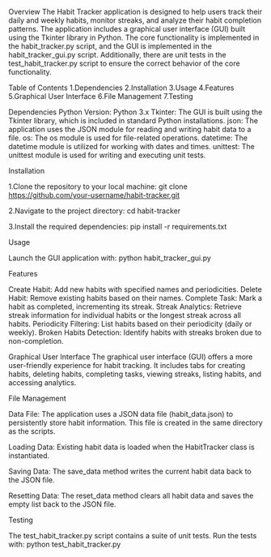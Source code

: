 Overview
The Habit Tracker application is designed to help users track their daily and weekly habits, monitor streaks, and analyze their habit completion patterns. The application includes a graphical user interface (GUI) built using the Tkinter library in Python. The core functionality is implemented in the habit_tracker.py script, and the GUI is implemented in the habit_tracker_gui.py script. Additionally, there are unit tests in the test_habit_tracker.py script to ensure the correct behavior of the core functionality.

Table of Contents
1.Dependencies
2.Installation
3.Usage
4.Features
5.Graphical User Interface
6.File Management
7.Testing

Dependencies
Python Version: Python 3.x
Tkinter: The GUI is built using the Tkinter library, which is included in standard Python installations.
json: The application uses the JSON module for reading and writing habit data to a file.
os: The os module is used for file-related operations.
datetime: The datetime module is utilized for working with dates and times.
unittest: The unittest module is used for writing and executing unit tests.

Installation

1.Clone the repository to your local machine:
git clone https://github.com/your-username/habit-tracker.git

2.Navigate to the project directory:
cd habit-tracker

3.Install the required dependencies:
pip install -r requirements.txt


Usage

Launch the GUI application with:
python habit_tracker_gui.py


Features

Create Habit: Add new habits with specified names and periodicities.
Delete Habit: Remove existing habits based on their names.
Complete Task: Mark a habit as completed, incrementing its streak.
Streak Analytics: Retrieve streak information for individual habits or the longest streak across all habits.
Periodicity Filtering: List habits based on their periodicity (daily or weekly).
Broken Habits Detection: Identify habits with streaks broken due to non-completion.

Graphical User Interface
The graphical user interface (GUI) offers a more user-friendly experience for habit 
tracking. It includes tabs for creating habits, deleting habits, completing tasks, 
viewing streaks, listing habits, and accessing analytics.

File Management

Data File: The application uses a JSON data file (habit_data.json) to persistently store habit information. This file is created in the same directory as the scripts.

Loading Data: Existing habit data is loaded when the HabitTracker class is instantiated.

Saving Data: The save_data method writes the current habit data back to the JSON file.

Resetting Data: The reset_data method clears all habit data and saves the empty list back to the JSON file.


Testing

The test_habit_tracker.py script contains a suite of unit tests. Run the tests with:
python test_habit_tracker.py
